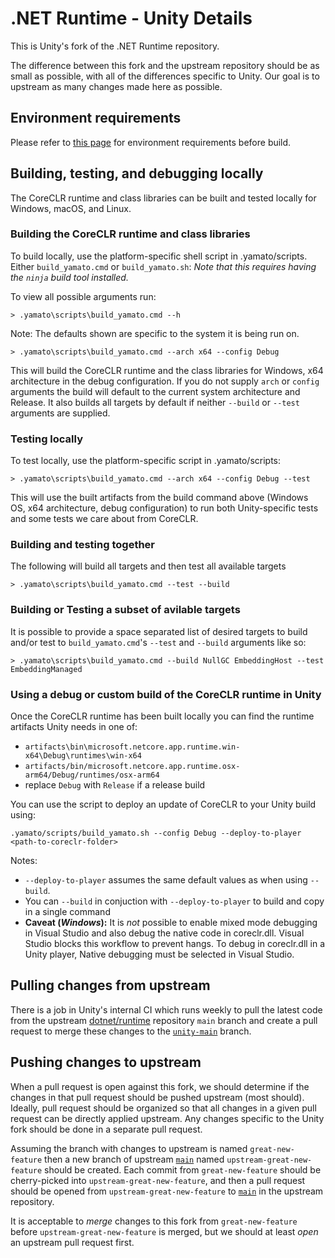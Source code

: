 # .NET Runtime - Unity Details

This is Unity's fork of the .NET Runtime repository.

The difference between this fork and the upstream repository should be as small as possible, with all of the differences specific to Unity. Our goal is to upstream as many changes made here as possible.


## Environment requirements

Please refer to [this page](https://github.com/dotnet/runtime/tree/main/docs/workflow/requirements) for environment requirements before build.



## Building, testing, and debugging locally

The CoreCLR runtime and class libraries can be built and tested locally for Windows, macOS, and Linux.

### Building the CoreCLR runtime and class libraries

To build locally, use the platform-specific shell script in .yamato/scripts. Either `build_yamato.cmd` or `build_yamato.sh`:
_Note that this requires having the `ninja` build tool installed._

To view all possible arguments run:
```
> .yamato\scripts\build_yamato.cmd --h
```

Note: The defaults shown are specific to the system it is being run on.

```
> .yamato\scripts\build_yamato.cmd --arch x64 --config Debug
```

This will build the CoreCLR runtime and the class libraries for Windows, x64 architecture in the debug configuration. If you do not supply `arch` or `config` arguments the build will default to the current system architecture and Release. It also builds all targets by default if neither `--build` or `--test` arguments are supplied.

### Testing locally

To test locally, use the platform-specific script in .yamato/scripts:

```
> .yamato\scripts\build_yamato.cmd --arch x64 --config Debug --test
```

This will use the built artifacts from the build command above (Windows OS, x64 architecture, debug configuration) to run both Unity-specific tests and some tests we care about from CoreCLR.

### Building and testing together

The following will build all targets and then test all available targets

```
> .yamato\scripts\build_yamato.cmd --test --build
```

### Building or Testing a subset of avilable targets

It is possible to provide a space separated list of desired targets to build and/or test to `build_yamato.cmd`'s `--test` and `--build` arguments like so:

```
> .yamato\scripts\build_yamato.cmd --build NullGC EmbeddingHost --test EmbeddingManaged
```

### Using a debug or custom build of the CoreCLR runtime in Unity

Once the CoreCLR runtime has been built locally you can find the runtime artifacts Unity needs in one of:
* `artifacts\bin\microsoft.netcore.app.runtime.win-x64\Debug\runtimes\win-x64`
* `artifacts/bin/microsoft.netcore.app.runtime.osx-arm64/Debug/runtimes/osx-arm64`
* replace `Debug` with `Release` if a release build

You can use the script to deploy an update of CoreCLR to your Unity build using:

```
.yamato/scripts/build_yamato.sh --config Debug --deploy-to-player <path-to-coreclr-folder>
```

Notes:

* `--deploy-to-player` assumes the same default values as when using `--build`.
* You can `--build` in conjuction with `--deploy-to-player` to build and copy in a single command
* **Caveat (_Windows_):** It is _not_ possible to enable mixed mode debugging in Visual Studio and also debug the native code in coreclr.dll. Visual Studio blocks this workflow to prevent hangs. To debug in coreclr.dll in a Unity player, Native debugging must be selected in Visual Studio.

## Pulling changes from upstream

There is a job in Unity's internal CI which runs weekly to pull the latest code from the upstream [dotnet/runtime](https://github.com/dotnet/runtime) repository `main` branch and create a pull request to merge these changes to the [`unity-main`](https://github.com/Unity-Technologies/runtime/tree/unity-main) branch.

## Pushing changes to upstream

When a pull request is open against this fork, we should determine if the changes in that pull request should be pushed upstream (most should). Ideally, pull request should be organized so that all changes in a given pull request can be directly applied upstream. Any changes specific to the Unity fork should be done in a separate pull request.

Assuming the branch with changes to upstream is named `great-new-feature` then a new branch of upstream [`main`](https://github.com/dotnet/runtime/tree/main) named `upstream-great-new-feature` should be created. Each commit from `great-new-feature` should be cherry-picked into `upstream-great-new-feature`, and then a pull request should be opened from `upstream-great-new-feature` to [`main`](https://github.com/dotnet/runtime/tree/main) in the upstream repository.

It is acceptable to _merge_ changes to this fork from `great-new-feature` before `upstream-great-new-feature` is merged, but we should at least _open_ an upstream pull request first.
